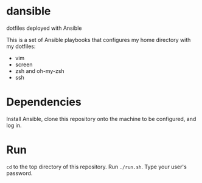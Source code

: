 # dansible
dotfiles deployed with Ansible

This is a set of Ansible playbooks that configures my home directory with my dotfiles:

- vim
- screen
- zsh and oh-my-zsh
- ssh

# Dependencies

Install Ansible, clone this repository onto the machine to be configured, and log in.


# Run

`cd` to the top directory of this repository. Run `./run.sh`. Type your user's password.
